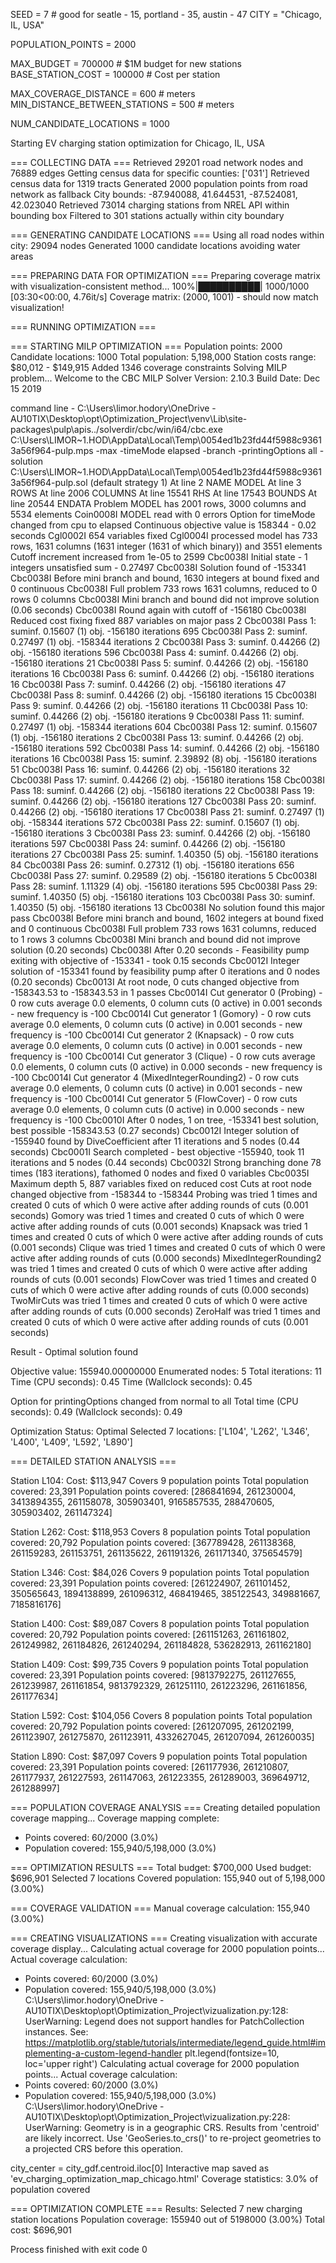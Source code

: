 
SEED = 7   # good for seatle - 15, portland - 35, austin - 47
CITY = "Chicago, IL, USA"

POPULATION_POINTS = 2000

MAX_BUDGET = 700000  # $1M budget for new stations
BASE_STATION_COST = 100000  # Cost per station

MAX_COVERAGE_DISTANCE = 600  # meters
MIN_DISTANCE_BETWEEN_STATIONS = 500  # meters

NUM_CANDIDATE_LOCATIONS = 1000



Starting EV charging station optimization for Chicago, IL, USA

=== COLLECTING DATA ===
Retrieved 29201 road network nodes and 76889 edges
Getting census data for specific counties: ['031']
Retrieved census data for 1319 tracts
Generated 2000 population points from road network as fallback
City bounds: -87.940088, 41.644531, -87.524081, 42.023040
Retrieved 73014 charging stations from NREL API within bounding box
Filtered to 301 stations actually within city boundary

=== GENERATING CANDIDATE LOCATIONS ===
Using all road nodes within city: 29094 nodes
Generated 1000 candidate locations avoiding water areas

=== PREPARING DATA FOR OPTIMIZATION ===
Preparing coverage matrix with visualization-consistent method...
100%|██████████| 1000/1000 [03:30<00:00,  4.76it/s]
Coverage matrix: (2000, 1001) - should now match visualization!

=== RUNNING OPTIMIZATION ===

=== STARTING MILP OPTIMIZATION ===
Population points: 2000
Candidate locations: 1000
Total population: 5,198,000
Station costs range: $80,012 - $149,915
Added 1346 coverage constraints
Solving MILP problem...
Welcome to the CBC MILP Solver 
Version: 2.10.3 
Build Date: Dec 15 2019 

command line - C:\Users\limor.hodory\OneDrive - AU10TIX\Desktop\opt\Optimization_Project\venv\Lib\site-packages\pulp\apis\../solverdir/cbc/win/i64/cbc.exe C:\Users\LIMOR~1.HOD\AppData\Local\Temp\0054ed1b23fd44f5988c93613a56f964-pulp.mps -max -timeMode elapsed -branch -printingOptions all -solution C:\Users\LIMOR~1.HOD\AppData\Local\Temp\0054ed1b23fd44f5988c93613a56f964-pulp.sol (default strategy 1)
At line 2 NAME          MODEL
At line 3 ROWS
At line 2006 COLUMNS
At line 15541 RHS
At line 17543 BOUNDS
At line 20544 ENDATA
Problem MODEL has 2001 rows, 3000 columns and 5534 elements
Coin0008I MODEL read with 0 errors
Option for timeMode changed from cpu to elapsed
Continuous objective value is 158344 - 0.02 seconds
Cgl0002I 654 variables fixed
Cgl0004I processed model has 733 rows, 1631 columns (1631 integer (1631 of which binary)) and 3551 elements
Cutoff increment increased from 1e-05 to 2599
Cbc0038I Initial state - 1 integers unsatisfied sum - 0.27497
Cbc0038I Solution found of -153341
Cbc0038I Before mini branch and bound, 1630 integers at bound fixed and 0 continuous
Cbc0038I Full problem 733 rows 1631 columns, reduced to 0 rows 0 columns
Cbc0038I Mini branch and bound did not improve solution (0.06 seconds)
Cbc0038I Round again with cutoff of -156180
Cbc0038I Reduced cost fixing fixed 887 variables on major pass 2
Cbc0038I Pass   1: suminf.    0.15607 (1) obj. -156180 iterations 695
Cbc0038I Pass   2: suminf.    0.27497 (1) obj. -158344 iterations 2
Cbc0038I Pass   3: suminf.    0.44266 (2) obj. -156180 iterations 596
Cbc0038I Pass   4: suminf.    0.44266 (2) obj. -156180 iterations 21
Cbc0038I Pass   5: suminf.    0.44266 (2) obj. -156180 iterations 16
Cbc0038I Pass   6: suminf.    0.44266 (2) obj. -156180 iterations 16
Cbc0038I Pass   7: suminf.    0.44266 (2) obj. -156180 iterations 47
Cbc0038I Pass   8: suminf.    0.44266 (2) obj. -156180 iterations 15
Cbc0038I Pass   9: suminf.    0.44266 (2) obj. -156180 iterations 11
Cbc0038I Pass  10: suminf.    0.44266 (2) obj. -156180 iterations 9
Cbc0038I Pass  11: suminf.    0.27497 (1) obj. -158344 iterations 604
Cbc0038I Pass  12: suminf.    0.15607 (1) obj. -156180 iterations 2
Cbc0038I Pass  13: suminf.    0.44266 (2) obj. -156180 iterations 592
Cbc0038I Pass  14: suminf.    0.44266 (2) obj. -156180 iterations 16
Cbc0038I Pass  15: suminf.    2.39892 (8) obj. -156180 iterations 51
Cbc0038I Pass  16: suminf.    0.44266 (2) obj. -156180 iterations 32
Cbc0038I Pass  17: suminf.    0.44266 (2) obj. -156180 iterations 158
Cbc0038I Pass  18: suminf.    0.44266 (2) obj. -156180 iterations 22
Cbc0038I Pass  19: suminf.    0.44266 (2) obj. -156180 iterations 127
Cbc0038I Pass  20: suminf.    0.44266 (2) obj. -156180 iterations 17
Cbc0038I Pass  21: suminf.    0.27497 (1) obj. -158344 iterations 572
Cbc0038I Pass  22: suminf.    0.15607 (1) obj. -156180 iterations 3
Cbc0038I Pass  23: suminf.    0.44266 (2) obj. -156180 iterations 597
Cbc0038I Pass  24: suminf.    0.44266 (2) obj. -156180 iterations 27
Cbc0038I Pass  25: suminf.    1.40350 (5) obj. -156180 iterations 84
Cbc0038I Pass  26: suminf.    0.27312 (1) obj. -156180 iterations 656
Cbc0038I Pass  27: suminf.    0.29589 (2) obj. -156180 iterations 5
Cbc0038I Pass  28: suminf.    1.11329 (4) obj. -156180 iterations 595
Cbc0038I Pass  29: suminf.    1.40350 (5) obj. -156180 iterations 103
Cbc0038I Pass  30: suminf.    1.40350 (5) obj. -156180 iterations 13
Cbc0038I No solution found this major pass
Cbc0038I Before mini branch and bound, 1602 integers at bound fixed and 0 continuous
Cbc0038I Full problem 733 rows 1631 columns, reduced to 1 rows 3 columns
Cbc0038I Mini branch and bound did not improve solution (0.20 seconds)
Cbc0038I After 0.20 seconds - Feasibility pump exiting with objective of -153341 - took 0.15 seconds
Cbc0012I Integer solution of -153341 found by feasibility pump after 0 iterations and 0 nodes (0.20 seconds)
Cbc0013I At root node, 0 cuts changed objective from -158343.53 to -158343.53 in 1 passes
Cbc0014I Cut generator 0 (Probing) - 0 row cuts average 0.0 elements, 0 column cuts (0 active)  in 0.001 seconds - new frequency is -100
Cbc0014I Cut generator 1 (Gomory) - 0 row cuts average 0.0 elements, 0 column cuts (0 active)  in 0.001 seconds - new frequency is -100
Cbc0014I Cut generator 2 (Knapsack) - 0 row cuts average 0.0 elements, 0 column cuts (0 active)  in 0.001 seconds - new frequency is -100
Cbc0014I Cut generator 3 (Clique) - 0 row cuts average 0.0 elements, 0 column cuts (0 active)  in 0.000 seconds - new frequency is -100
Cbc0014I Cut generator 4 (MixedIntegerRounding2) - 0 row cuts average 0.0 elements, 0 column cuts (0 active)  in 0.001 seconds - new frequency is -100
Cbc0014I Cut generator 5 (FlowCover) - 0 row cuts average 0.0 elements, 0 column cuts (0 active)  in 0.000 seconds - new frequency is -100
Cbc0010I After 0 nodes, 1 on tree, -153341 best solution, best possible -158343.53 (0.27 seconds)
Cbc0012I Integer solution of -155940 found by DiveCoefficient after 11 iterations and 5 nodes (0.44 seconds)
Cbc0001I Search completed - best objective -155940, took 11 iterations and 5 nodes (0.44 seconds)
Cbc0032I Strong branching done 78 times (183 iterations), fathomed 0 nodes and fixed 0 variables
Cbc0035I Maximum depth 5, 887 variables fixed on reduced cost
Cuts at root node changed objective from -158344 to -158344
Probing was tried 1 times and created 0 cuts of which 0 were active after adding rounds of cuts (0.001 seconds)
Gomory was tried 1 times and created 0 cuts of which 0 were active after adding rounds of cuts (0.001 seconds)
Knapsack was tried 1 times and created 0 cuts of which 0 were active after adding rounds of cuts (0.001 seconds)
Clique was tried 1 times and created 0 cuts of which 0 were active after adding rounds of cuts (0.000 seconds)
MixedIntegerRounding2 was tried 1 times and created 0 cuts of which 0 were active after adding rounds of cuts (0.001 seconds)
FlowCover was tried 1 times and created 0 cuts of which 0 were active after adding rounds of cuts (0.000 seconds)
TwoMirCuts was tried 1 times and created 0 cuts of which 0 were active after adding rounds of cuts (0.000 seconds)
ZeroHalf was tried 1 times and created 0 cuts of which 0 were active after adding rounds of cuts (0.001 seconds)

Result - Optimal solution found

Objective value:                155940.00000000
Enumerated nodes:               5
Total iterations:               11
Time (CPU seconds):             0.45
Time (Wallclock seconds):       0.45

Option for printingOptions changed from normal to all
Total time (CPU seconds):       0.49   (Wallclock seconds):       0.49

Optimization Status: Optimal
Selected 7 locations: ['L104', 'L262', 'L346', 'L400', 'L409', 'L592', 'L890']

=== DETAILED STATION ANALYSIS ===

Station L104:
  Cost: $113,947
  Covers 9 population points
  Total population covered: 23,391
  Population points covered: [286841694, 261230004, 3413894355, 261158078, 305903401, 9165857535, 288470605, 305903402, 261147324]

Station L262:
  Cost: $118,953
  Covers 8 population points
  Total population covered: 20,792
  Population points covered: [367789428, 261138368, 261159283, 261153751, 261135622, 261191326, 261171340, 375654579]

Station L346:
  Cost: $84,026
  Covers 9 population points
  Total population covered: 23,391
  Population points covered: [261224907, 261101452, 350565643, 1894138899, 261096312, 468419465, 385122543, 349881667, 7185816176]

Station L400:
  Cost: $89,087
  Covers 8 population points
  Total population covered: 20,792
  Population points covered: [261151263, 261161802, 261249982, 261184826, 261240294, 261184828, 536282913, 261162180]

Station L409:
  Cost: $99,735
  Covers 9 population points
  Total population covered: 23,391
  Population points covered: [9813792275, 261127655, 261239987, 261161854, 9813792329, 261251110, 261223296, 261161856, 261177634]

Station L592:
  Cost: $104,056
  Covers 8 population points
  Total population covered: 20,792
  Population points covered: [261207095, 261202199, 261123907, 261275870, 261123911, 4332627045, 261207094, 261260035]

Station L890:
  Cost: $87,097
  Covers 9 population points
  Total population covered: 23,391
  Population points covered: [261177936, 261210807, 261177937, 261227593, 261147063, 261223355, 261289003, 369649712, 261288997]

=== POPULATION COVERAGE ANALYSIS ===
Creating detailed population coverage mapping...
Coverage mapping complete:
  - Points covered: 60/2000 (3.0%)
  - Population covered: 155,940/5,198,000 (3.0%)

=== OPTIMIZATION RESULTS ===
Total budget: $700,000
Used budget: $696,901
Selected 7 locations
Covered population: 155,940 out of 5,198,000 (3.00%)

=== COVERAGE VALIDATION ===
Manual coverage calculation: 155,940 (3.00%)

=== CREATING VISUALIZATIONS ===
Creating visualization with accurate coverage display...
Calculating actual coverage for 2000 population points...
Actual coverage calculation:
  - Points covered: 60/2000 (3.0%)
  - Population covered: 155,940/5,198,000 (3.0%)
C:\Users\limor.hodory\OneDrive - AU10TIX\Desktop\opt\Optimization_Project\vizualization.py:128: UserWarning: Legend does not support handles for PatchCollection instances.
See: https://matplotlib.org/stable/tutorials/intermediate/legend_guide.html#implementing-a-custom-legend-handler
  plt.legend(fontsize=10, loc='upper right')
Calculating actual coverage for 2000 population points...
Actual coverage calculation:
  - Points covered: 60/2000 (3.0%)
  - Population covered: 155,940/5,198,000 (3.0%)
C:\Users\limor.hodory\OneDrive - AU10TIX\Desktop\opt\Optimization_Project\vizualization.py:228: UserWarning: Geometry is in a geographic CRS. Results from 'centroid' are likely incorrect. Use 'GeoSeries.to_crs()' to re-project geometries to a projected CRS before this operation.

  city_center = city_gdf.centroid.iloc[0]
Interactive map saved as 'ev_charging_optimization_map_chicago.html'
Coverage statistics: 3.0% of population covered

=== OPTIMIZATION COMPLETE ===
Results: Selected 7 new charging station locations
Population coverage: 155940 out of 5198000 (3.00%)
Total cost: $696,901

Process finished with exit code 0
